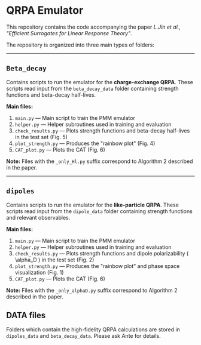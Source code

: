 # QRPA Emulator

This repository contains the code accompanying the paper *L.Jin et al., "Efficient Surrogates for Linear Response Theory"*.

The repository is organized into three main types of folders:

---

## `Beta_decay`

Contains scripts to run the emulator for the **charge-exchange QRPA**. These scripts read input from the `beta_decay_data` folder containing strength functions and beta-decay half-lives.

**Main files:**

1. `main.py` — Main script to train the PMM emulator  
2. `helper.py` — Helper subroutines used in training and evaluation  
3. `check_results.py` — Plots strength functions and beta-decay half-lives in the test set (Fig. 5)  
4. `plot_strength.py` — Produces the "rainbow plot" (Fig. 4)  
5. `CAT_plot.py` — Plots the CAT (Fig. 6)

**Note:** Files with the `_only_Hl.py` suffix correspond to Algorithm 2 described in the paper.

---

## `dipoles`

Contains scripts to run the emulator for the **like-particle QRPA**. These scripts read input from the `dipole_data` folder containing strength functions and relevant observables.

**Main files:**

1. `main.py` — Main script to train the PMM emulator  
2. `helper.py` — Helper subroutines used in training and evaluation  
3. `check_results.py` — Plots strength functions and dipole polarizability \( \alpha_D \) in the test set (Fig. 2)  
4. `plot_strength.py` — Produces the "rainbow plot" and phase space visualization (Fig. 1)  
5. `CAT_plot.py` — Plots the CAT (Fig. 6)

**Note:** Files with the `_only_alphaD.py` suffix correspond to Algorithm 2 described in the paper.

## DATA files

Folders which contain the high-fidelity QRPA calculations are stored in `dipoles_data` and `beta_decay_data`. Please ask Ante for details.
